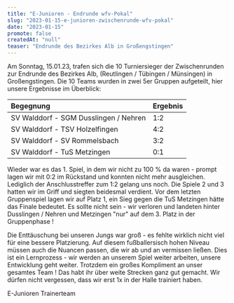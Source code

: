 ```yaml
---
title: "E-Junioren - Endrunde wfv-Pokal"
slug: "2023-01-15-e-junioren-zwischenrunde-wfv-pokal"
date: "2023-01-15"
promote: false
createdAt: "null"
teaser: "Endrunde des Bezirkes Alb in Großengstingen"
---
```

Am Sonntag, 15.01.23, trafen sich die 10 Turniersieger der Zwischenrunden zur Endrunde des Bezirkes Alb, (Reutlingen / Tübingen / Münsingen) in Großengstingen. Die 10 Teams wurden in zwei 5er Gruppen aufgeteilt, hier unsere Ergebnisse im Überblick:

| Begegnung | Ergebnis |
| :--- | :---|
| SV Walddorf - SGM Dusslingen / Nehren | 1:2 |
| SV Walddorf - TSV Holzelfingen | 4:2 |
| SV Walddorf - SV Rommelsbach | 3:2 |
| SV Walddorf - TuS Metzingen | 0:1 |

Wieder war es das 1. Spiel, in dem wir nicht zu 100 % da waren - prompt lagen wir mit 0:2 im Rückstand und konnten nicht mehr ausgleichen. Lediglich der Anschlusstreffer zum 1:2 gelang uns noch. Die Spiele 2 und 3 hatten wir im Griff und siegten beidesmal verdient. Vor dem letzten Gruppenspiel lagen wir auf Platz 1, ein Sieg gegen die TuS Metzingen hätte das Finale bedeutet. Es sollte nicht sein - wir verloren und landeten hinter Dusslingen / Nehren und Metzingen "nur" auf dem 3. Platz in der Gruppenphase ! 

Die Enttäuschung bei unseren Jungs war groß - es fehlte wirklich nicht viel für eine bessere Platzierung. Auf diesem fußballersisch hohen Niveau müssen auch die Nuancen passen, die wir ab und an vermissen ließen. Dies ist ein Lernprozess - wir werden an unserem Spiel weiter arbeiten, unsere Entwicklung geht weiter. Trotzdem ein großes Kompliment an unser gesamtes Team ! Das habt ihr über weite Strecken ganz gut gemacht. Wir dürfen nicht vergessen, dass wir erst 1x in der Halle trainiert haben.

E-Junioren Trainerteam
